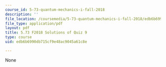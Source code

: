 ```yaml
---
course_id: 5-73-quantum-mechanics-i-fall-2018
description: ''
file_location: /coursemedia/5-73-quantum-mechanics-i-fall-2018/edb6b6990db715cf9e48ac9045a61c8e_MIT5_73F18_quiz9_soln.pdf
file_type: application/pdf
layout: pdf
title: 5.73 F2018 Solutions of Quiz 9
type: course
uid: edb6b6990db715cf9e48ac9045a61c8e

---
```

None
